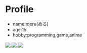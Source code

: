 # Profile
* name:meru(める)
* age:15
* hobby:programming,game,anime

<a href="https://github.com/meru-golang">
  <img align="center" src="https://github-readme-stats.vercel.app/api?username=meru-golang&show_icons=true&count_private=true&theme=vue-dark" />
</a>
<a href="https://github.com/meru-golang">
  <img align="center" src="https://github-readme-stats.vercel.app/api/top-langs/?username=meru-golang" />
</a>
<a href="https://github.com/meru-golang/BLEND">
  <img align="center" src="https://github-readme-stats.vercel.app/api/pin/?username=meru-golang&repo=BLEND" />
</a>
